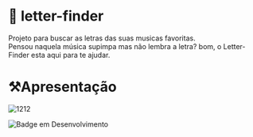# :minidisc: letter-finder
Projeto para buscar as letras das suas musicas favoritas. </br>
Pensou naquela música supimpa mas não lembra a letra? bom, o Letter-Finder esta aqui para te ajudar.

# ⚒️Apresentação

![1212](https://user-images.githubusercontent.com/95131108/166115297-89ffe198-e8f8-491b-bca0-393bbb0efdfc.png)


![Badge em Desenvolvimento](http://img.shields.io/static/v1?label=STATUS&message=EM%20DESENVOLVIMENTO&color=GREEN&style=for-the-badge)
